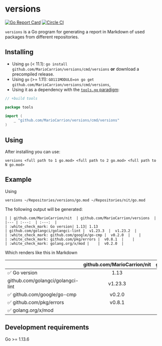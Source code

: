# versions

[![Go Report Card](https://goreportcard.com/badge/github.com/MarioCarrion/versions)](https://goreportcard.com/report/github.com/MarioCarrion/versions)
[![Circle CI](https://circleci.com/gh/MarioCarrion/versions.svg?style=svg)](https://circleci.com/gh/MarioCarrion/versions)

`versions` is a Go program for generating a report in Markdown of used packages from different repositories.

## Installing

* Using `go` (< 11.1): `go install github.com/MarioCarrion/versions/cmd/versions` **or** download a precompiled release.
* Using `go` (>= 1.11): `GO111MODULE=on go get github.com/MarioCarrion/versions/cmd/versions`,
* Using it as a dependency with the [`tools.go` paradigm](https://github.com/go-modules-by-example/index/blob/master/010_tools/README.md):

```go
// +build tools

package tools

import (
	_ "github.com/MarioCarrion/versions/cmd/versions"
)
```

## Using

After installing you can use:

```
versions <full path to 1 go.mod> <full path to 2 go.mod> <full path to N go.mod>
```

## Example

Using

```
versions ~/Repositories/versions/go.mod ~/Repositories/nit/go.mod
```

The following output will be generated:

```
| | github.com/MarioCarrion/nit  | github.com/MarioCarrion/versions  |
|--- | :---:  | :---:  |
| :white_check_mark: Go version| 1.13| 1.13
| github.com/golangci/golangci-lint |  v1.23.3  |  v1.23.2  |
| :white_check_mark: github.com/google/go-cmp |  v0.2.0  |    |
| :white_check_mark: github.com/pkg/errors |  v0.8.1  |    |
| :white_check_mark: golang.org/x/mod |    |  v0.2.0  |
```

Which renders like this in Markdown

| | github.com/MarioCarrion/nit  | github.com/MarioCarrion/versions  |
|--- | :---:  | :---:  |
| :white_check_mark: Go version| 1.13| 1.13
| github.com/golangci/golangci-lint |  v1.23.3  |  v1.23.2  |
| :white_check_mark: github.com/google/go-cmp |  v0.2.0  |    |
| :white_check_mark: github.com/pkg/errors |  v0.8.1  |    |
| :white_check_mark: golang.org/x/mod |    |  v0.2.0  |

## Development requirements

Go >= 1.13.6
